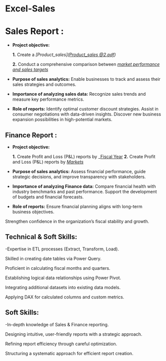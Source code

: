 # Excel-Sales

# Sales Report :


- **Project objective:** 

    **1.** Create a _[Product_sales]([Product_sales @2.pdf](https://github.com/Navaneetha70/Excel-Sales/blob/main/Product_sales%20%402.pdf))_ 

    **2.** Conduct a comprehensive comparison between _[market performance and sales targets](https://github.com/Navaneetha70/Excel-Sales/blob/main/Product_sales%20%402.pdf)_

- **Purpose of sales analytics:** Enable businesses to track and assess their sales strategies and outcomes.

- **Importance of analyzing sales data:** Recognize sales trends and measure key performance metrics.

- **Role of reports:** Identify optimal customer discount strategies.
Assist in consumer negotiations with data-driven insights.
Discover new business expansion possibilities in high-potential markets.




## Finance Report :

- **Project objective:** 

    **1.** Create Profit and Loss (P&L) reports by _[Fiscal Year](https://github.com/Navaneetha70/Excel-Sales/blob/main/Finance_analytics.pdf)
   **2.** Create Profit and Loss (P&L) reports by _[Markets](https://github.com/Navaneetha70/Excel-Sales/blob/main/Finance_analytics.pdf)_

- **Purpose of sales analytics:** Assess financial performance, guide strategic decisions, and improve transparency with stakeholders.

- **Importance of analyzing Finance data:** Compare financial health with industry benchmarks and past performance.
Support the development of budgets and financial forecasts.

- **Role of reports:** Ensure financial planning aligns with long-term business objectives.

Strengthen confidence in the organization’s fiscal stability and growth.



## Technical & Soft Skills:
-Expertise in ETL processes (Extract, Transform, Load).

Skilled in creating date tables via Power Query.

Proficient in calculating fiscal months and quarters.

Establishing logical data relationships using Power Pivot.

Integrating additional datasets into existing data models.

Applying DAX for calculated columns and custom metrics.
## Soft Skills:
-In-depth knowledge of Sales & Finance reporting.

Designing intuitive, user-friendly reports with a strategic approach.

Refining report efficiency through careful optimization.

Structuring a systematic approach for efficient report creation.
